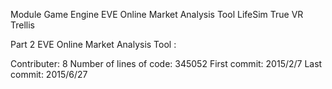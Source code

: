 Module Game Engine
EVE Online Market Analysis Tool
LifeSim
True VR
Trellis

Part 2
EVE Online Market Analysis Tool :

Contributer: 8
Number of lines of code: 345052
First commit: 2015/2/7
Last commit: 2015/6/27

